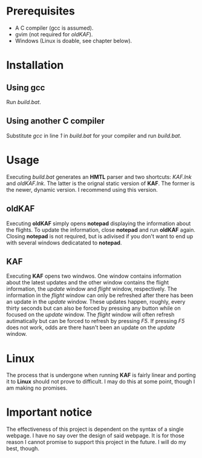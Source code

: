# Prerequisites
- A C compiler (gcc is assumed).
- gvim (not required for _oldKAF_).
- Windows (Linux is doable, see chapter below).

# Installation
## Using gcc
Run *build.bat*.
## Using another C compiler
Substitute *gcc* in line *1* in *build.bat* for your compiler and run *build.bat*.

# Usage
Executing *build.bat* generates an __HMTL__ parser and two shortcuts: *KAF.lnk* and *oldKAF.lnk*. The latter
is the orignal static version of __KAF__. The former is the newer, dynamic version. I recommend using this
version.

## oldKAF
Executing __oldKAF__ simply opens __notepad__ displaying the information about the flights. To update the
information, close __notepad__ and run __oldKAF__ again. Closing __notepad__ is not required, but is adivised if
you don't want to end up with several windows dedicatated to __notepad__.

## KAF
Executing __KAF__ opens two windwos. One window contains information about the latest updates and the other
window contains the flight information, the *update* window and *flight* window, respectively. The information
in the *flight* window can only be refreshed after there has been an update in the *update* window. These updates
happen, roughly, every thirty seconds but can also be forced by pressing any button while on focused on the
*update* window. The *flight* window will often refresh autimatically but can be forced to refresh by pressing
*F5*. If pressing *F5* does not work, odds are there hasn't been an update on the *update* window.

# Linux
The process that is undergone when running __KAF__ is fairly linear and porting it to __Linux__ should not prove
to difficult. I may do this at some point, though I am making no promises.

# Important notice
The effectiveness of this project is dependent on the syntax of a single webpage. I have no say over the design
of said webpage. It is for those reason I cannot promise to support this project in the future. I will do my
best, though.


